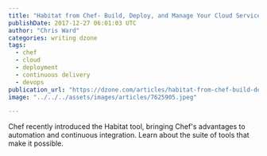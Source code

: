```yaml
---
title: "Habitat from Chef- Build, Deploy, and Manage Your Cloud Services"
publishDate: 2017-12-27 06:01:03 UTC
author: "Chris Ward"
categories: writing dzone
tags:
  - chef
  - cloud
  - deployment
  - continuous delivery
  - devops
publication_url: "https://dzone.com/articles/habitat-from-chef-build-deploy-and-manage-your-clo"
image: "../../../assets/images/articles/7625905.jpeg"

---
```

Chef recently introduced the Habitat tool, bringing Chef's advantages to automation and continuous integration. Learn about the suite of tools that make it possible.

